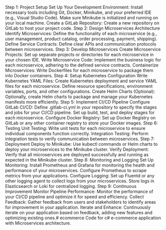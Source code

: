 Step 1: Project Setup
  Set Up Your Development Environment:
  Install necessary tools including Git, Docker, Minikube, and your preferred IDE (e.g., Visual Studio Code).
  Make sure Minikube is initialized and running on your local machine.
  Create a GitLab Repository:
  Create a new repository on GitLab to host your project code.
Step 2: Design Microservices Architecture
  Identify Microservices:
  Define the functionality of each microservice (e.g., user management, product catalog, order processing, payment, shipping).
  Define Service Contracts:
  Define clear APIs and communication protocols between microservices.
Step 3: Develop Microservices
  Create Microservice Projects:
  Set up separate projects or directories for each microservice in your chosen IDE.
  Write Microservice Code:
  Implement the business logic for each microservice, adhering to the defined service contracts.
  Containerize Microservices:
  Write Dockerfiles for each microservice to package them into Docker containers.
Step 4: Setup Kubernetes Configuration
  Write Kubernetes YAML Files:
  Create Kubernetes deployment and service YAML files for each microservice.
  Define resource specifications, environment variables, ports, and other configurations.
  Create Helm Charts (Optional):
  Optionally, create Helm charts to package and manage your Kubernetes manifests more efficiently.
Step 5: Implement CI/CD Pipeline
  Configure GitLab CI/CD:
  Define .gitlab-ci.yml in your repository to specify the stages and jobs for your CI/CD pipeline.
  Set up build, test, and deploy stages for each microservice.
  Configure Docker Registry:
  Set up Docker Registry on GitLab or any other container registry to store your Docker images.
Step 6: Testing
  Unit Testing:
  Write unit tests for each microservice to ensure individual components function correctly.
  Integration Testing:
  Perform integration tests to verify communication between microservices.
Step 7: Deployment
  Deploy to Minikube:
  Use kubectl commands or Helm charts to deploy your microservices to the Minikube cluster.
  Verify Deployment:
  Verify that all microservices are deployed successfully and running as expected in the Minikube cluster.
Step 8: Monitoring and Logging
  Set Up Monitoring:
  Install Prometheus and Grafana for monitoring the health and performance of your microservices.
  Configure Prometheus to scrape metrics from your applications.
  Configure Logging:
  Set up Fluentd or any other logging agent to collect logs from your microservices.
  Store logs in Elasticsearch or Loki for centralized logging.
Step 9: Continuous Improvement
  Monitor Pipeline Performance:
  Monitor the performance of your CI/CD pipeline and optimize it for speed and efficiency.
  Collect Feedback:
  Gather feedback from users and stakeholders to identify areas for improvement in your application.
  Iterate and Enhance:
  Continuously iterate on your application based on feedback, adding new features and optimizing existing ones.# ecommerce
Code for c# e-commerce application with Microservices architecture.
